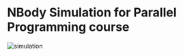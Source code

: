 # NBody Simulation for Parallel Programming course

![simulation](https://github.com/user-attachments/assets/224cd961-253b-43cc-9db0-8d8dc567889d)
